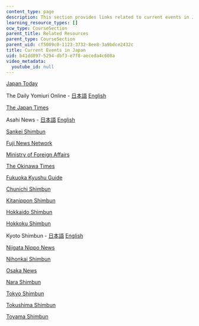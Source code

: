 ```yaml
---
content_type: page
description: This section provides links related to current events in Japan.
learning_resource_types: []
ocw_type: CourseSection
parent_title: Related Resources
parent_type: CourseSection
parent_uid: cf5009c0-1123-3732-8ee8-3a9bdce2432c
title: Current Events in Japan
uid: b41dd897-5294-dbf3-e7f8-aeceda4c608a
video_metadata:
  youtube_id: null
---
```


[Japan Today](https://japantoday.com/)

The Daily Yomiuri Online - [日本語](https://www.yomiuri.co.jp/) [English](http://www.yomiuri.co.jp/)  

[The Japan Times](https://www.japantimes.co.jp/)

Asahi News - [日本語](http://www.asahi.com/home.html) [English](http://www.asahi.com/)

[Sankei Shimbun](https://www.sankei.com/)

[Fuji News Network](http://www.fnn-news.com/)

[Ministry of Foreign Affairs](http://www.mofa.go.jp/)

[The Okinawa Times](https://www.japantimes.co.jp/tag/okinawa-times/)

[Fukuoka Kyushu Guide](https://fukuoka-kyushu-travel.com/)

[Chunichi Shimbun](https://www.chunichi.co.jp/)

[Kitanippon Shimbun](http://www.kitanippon.co.jp/)

[Hokkaido Shimbun](https://www.hokkaido-np.co.jp/)

[Hokkoku Shimbun](https://www.hokkoku.co.jp/)

Kyoto Shimbun - [日本語](https://www.kyoto-np.co.jp/) [English](http://www.kyoto-np.co.jp/kp/english/index.html)

[Niigata Nippo News](https://www.niigata-nippo.co.jp/)

[Nihonkai Shimbun](https://www.nnn.co.jp/)

[Osaka News](http://www.sankei-kansai.com/)

[Nara Shimbun](https://www.nara-np.co.jp/)

[Tokyo Shimbun](http://www.tokyo-np.co.jp/)

[Tokushima Shimbun](https://www.topics.or.jp/)

[Toyama Shimbun](http://www.toyama.hokkoku.co.jp/)